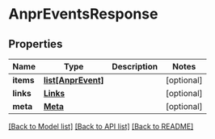 # AnprEventsResponse

## Properties
Name | Type | Description | Notes
------------ | ------------- | ------------- | -------------
**items** | [**list[AnprEvent]**](AnprEvent.md) |  | [optional] 
**links** | [**Links**](Links.md) |  | [optional] 
**meta** | [**Meta**](Meta.md) |  | [optional] 

[[Back to Model list]](../README.md#documentation-for-models) [[Back to API list]](../README.md#documentation-for-api-endpoints) [[Back to README]](../README.md)

